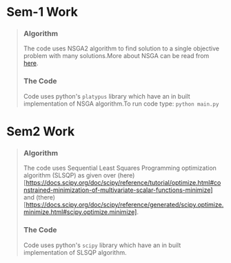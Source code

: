 # Sem-1 Work

>### Algorithm
>
>The code uses NSGA2 algorithm to find solution to a single objective problem with many solutions.More about NSGA can be read from [here](https://stackoverflow.com/questions/10938979/nsga-2-multi-objetive-genethic-algorithm-anyone-could-give-me-a-simple-explana).
>
>### The Code 
>Code uses python's `platypus` library which have an in built implementation of NSGA algorithm.To run code type: `python main.py` 

# Sem2 Work

>### Algorithm
>
>The code uses Sequential Least Squares Programming optimization algorithm (SLSQP) as given over (here)[https://docs.scipy.org/doc/scipy/reference/tutorial/optimize.html#constrained-minimization-of-multivariate-scalar-functions-minimize] and (there)[https://docs.scipy.org/doc/scipy/reference/generated/scipy.optimize.minimize.html#scipy.optimize.minimize].
>
>### The Code
>Code uses python's `scipy` library which have an in built implementation of SLSQP algorithm.